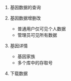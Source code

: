 
1. 基因数据的查询

2. 基因数据增删改
    + 普通用户仅可见个人数据
    + 管理员可见所有数据

2. 基因详情
    + 基因家族
    + 多个库中的存取号

3. 下载数据
